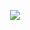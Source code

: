 <p align="center"><img src="https://media2.giphy.com/media/v1.Y2lkPTc5MGI3NjExYTB6azd0NnhnMXB0MGd2d2l0d3JtNzB3ZXJ0ZHB4cXVmcWt0NXBpaiZlcD12MV9pbnRlcm5hbF9naWZfYnlfaWQmY3Q9Zw/6PJY8yXmsa2RavKYQZ/giphy.gif"
